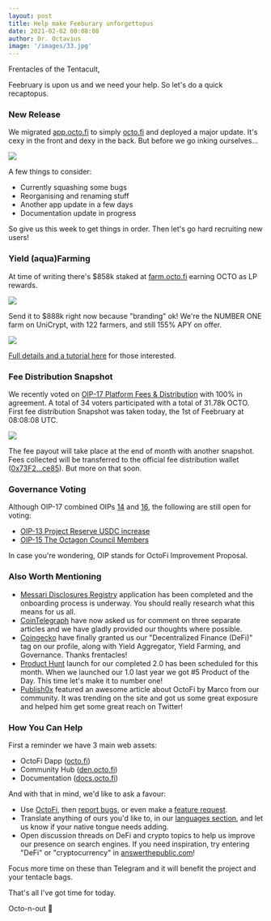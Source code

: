 ```yaml
---
layout: post
title: Help make Feeburary unforgettopus
date: 2021-02-02 00:08:08
author: Dr. Octavius
image: '/images/33.jpg'
---
```


Frentacles of the Tentacult, 

Feebruary is upon us and we need your help. So let's do a quick recaptopus.

### New Release

We migrated [app.octo.fi](https://app.octo.fi) to simply [octo.fi](https://octo.fi) and deployed a major update. It's cexy in the front and dexy in the back. But before we go inking ourselves...

![](https://i.imgur.com/bvU11SS.png)

A few things to consider:

- Currently squashing some bugs
- Reorganising and renaming stuff
- Another app update in a few days
- Documentation update in progress

So give us this week to get things in order. Then let's go hard recruiting new users!

### Yield (aqua)Farming

At time of writing there's $858k staked at [farm.octo.fi](https://farm.octo.fi) earning OCTO as LP rewards. 

![](https://i.imgur.com/ELPNqRd.png)

Send it to $888k right now because "branding" ok! We're the NUMBER ONE farm on UniCrypt, with 122 farmers, and still 155% APY on offer. 

![](https://i.imgur.com/EFL1vVe.jpg)

[Full details and a tutorial here](https://den.octo.fi/blog/176-liquidity-provider-lp-rewards-are-here) for those interested.

### Fee Distribution Snapshot

We recently voted on [OIP-17 Platform Fees & Distribution](https://den.octo.fi/d/162-oip-17-platform-fees-distribution) with 100% in agreement. A total of 34 voters participated with a total of 31.78k OCTO. First fee distribution Snapshot was taken today, the 1st of Feebruary at 08:08:08 UTC.

![](https://i.imgur.com/H2KB24D.jpg)

The fee payout will take place at the end of month with another snapshot. Fees collected will be transferred to the official fee distribution wallet ([0x73F2...ce85](https://etherscan.io/address/0x73F29805198cCE93015bC960F47885CF6268ce85)). But more on that soon.

### Governance Voting

Although OIP-17 combined OIPs [14](https://den.octo.fi/d/145-oip-14-platform-fee-structure) and [16](https://den.octo.fi/d/147-oip-16-platform-fees-claiming-process), the following are still open for voting:

- [OIP-13 Project Reserve USDC increase](https://den.octo.fi/d/144-oip-13-project-reserve-usdc-increase)
- [OIP-15 The Octagon Council Members](https://den.octo.fi/d/146-oip-15-the-octagon-council-members)

In case you're wondering, OIP stands for OctoFi Improvement Proposal.

### Also Worth Mentioning

- [Messari Disclosures Registry](https://messari.io/registry) application has been completed and the onboarding process is underway. You should really research what this means for us all.
- [CoinTelegraph](https://cointelegraph.com/search?query=octofi) have now asked us for comment on three separate articles and we have gladly provided our thoughts where possible.
- [Coingecko](https://www.coingecko.com/en/coins/octofi) have finally granted us our "Decentralized Finance (DeFi)" tag on our profile, along with Yield Aggregator, Yield Farming, and Governance. Thanks frentacles!
- [Product Hunt](https://www.producthunt.com/posts/octofi) launch for our completed 2.0 has been scheduled for this month. When we launched our 1.0 last year we got #5 Product of the Day. This time let's make it to number one!
- [Publish0x](https://www.publish0x.com/tmod-marco/what-is-the-best-defi-project-out-there-why-should-i-invest-xlygywl) featured an awesome article about OctoFi by Marco from our community. It was trending on the site and got us some great exposure and helped him get some great reach on Twitter!

### How You Can Help

First a reminder we have 3 main web assets:

- OctoFi Dapp ([octo.fi](https://octo.fi))
- Community Hub ([den.octo.fi](https://den.octo.fi))
- Documentation ([docs.octo.fi](https://docs.octo.fi))

And with that in mind, we'd like to ask a favour:

- Use [OctoFi](https://octo.fi), then [report bugs](https://den.octo.fi/t/bugs), or even make a [feature request](https://den.octo.fi/t/feature-request). 
- Translate anything of ours you'd like to, in our [languages section](https://den.octo.fi/t/languages), and let us know if your native tongue needs adding.
- Open discussion threads on DeFi and crypto topics to help us improve our presence on search engines. If you need inspiration, try entering "DeFi" or "cryptocurrency" in [answerthepublic.com](https://answerthepublic.com/)!

Focus more time on these than Telegram and it will benefit the project and your tentacle bags. 

That's all I've got time for today.

Octo-n-out 👋
